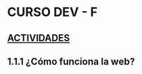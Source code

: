 <head>
    <link rel="stylesheet" href="style.css">
</head>
<h1>CURSO DEV - F</h1>
<h2><a  href="ACTIVIDADES.md">ACTIVIDADES</a></h2>
<h2>1.1.1 ¿Cómo funciona la web?</h2>
